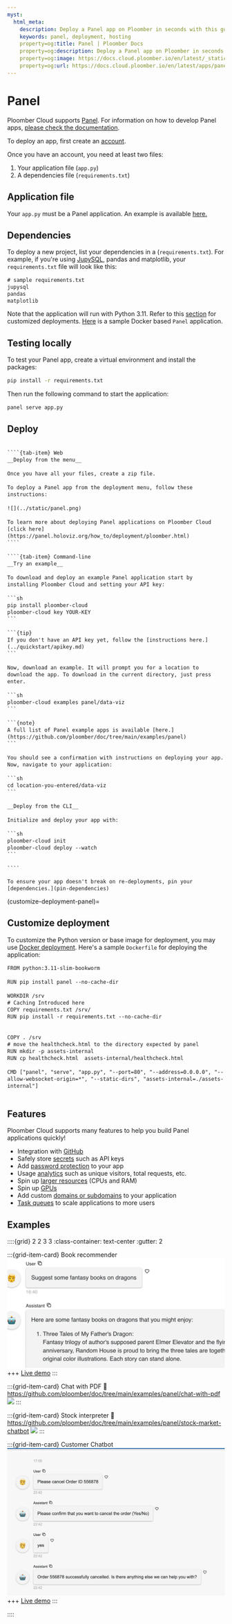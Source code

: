 ```yaml
---
myst:
  html_meta:
    description: Deploy a Panel app on Ploomber in seconds with this guide.
    keywords: panel, deployment, hosting
    property=og:title: Panel | Ploomber Docs
    property=og:description: Deploy a Panel app on Ploomber in seconds with this guide.
    property=og:image: https://docs.cloud.ploomber.io/en/latest/_static/opengraph-images-panel.png
    property=og:url: https://docs.cloud.ploomber.io/en/latest/apps/panel.html
---
```


# Panel

Ploomber Cloud supports [Panel](https://github.com/holoviz/panel). For information on how to develop Panel apps, [please check the documentation](https://panel.holoviz.org/).

To deploy an app, first create an [account](https://platform.ploomber.io/register?utm_source=panel&utm_medium=documentation).

Once you have an account, you need at least two files:

1. Your application file (`app.py`)
2. A dependencies file (`requirements.txt`)

## Application file

Your `app.py` must be a Panel application. An example is available [here.](https://github.com/ploomber/doc/blob/main/examples/panel/data-viz/app.py)

## Dependencies

To deploy a new project, list your dependencies in a (`requirements.txt`). For example, if you're using [JupySQL](https://jupysql.ploomber.io), pandas and matplotlib, your `requirements.txt` file will look like this:

```
# sample requirements.txt
jupysql
pandas
matplotlib
```

Note that the application will run with Python 3.11. Refer to this [section](../faq/faq.md#customize-deployment) for customized deployments.
[Here](https://github.com/ploomber/doc/tree/main/examples/panel/docker-based) is a sample Docker based `Panel` application.

## Testing locally

To test your Panel app, create a virtual environment and install the packages:

```bash
pip install -r requirements.txt
```

Then run the following command to start the application:

```bash
panel serve app.py
```


## Deploy

`````{tab-set}

````{tab-item} Web
__Deploy from the menu__

Once you have all your files, create a zip file.

To deploy a Panel app from the deployment menu, follow these instructions:

![](../static/panel.png)

To learn more about deploying Panel applications on Ploomber Cloud [click here](https://panel.holoviz.org/how_to/deployment/ploomber.html)
````

````{tab-item} Command-line
__Try an example__

To download and deploy an example Panel application start by installing Ploomber Cloud and setting your API key:

```sh
pip install ploomber-cloud
ploomber-cloud key YOUR-KEY
```

```{tip}
If you don't have an API key yet, follow the [instructions here.](../quickstart/apikey.md)
```

Now, download an example. It will prompt you for a location to download the app. To download in the current directory, just press enter.

```sh
ploomber-cloud examples panel/data-viz
```

```{note}
A full list of Panel example apps is available [here.](https://github.com/ploomber/doc/tree/main/examples/panel)
```

You should see a confirmation with instructions on deploying your app. Now, navigate to your application:

```sh
cd location-you-entered/data-viz
```

__Deploy from the CLI__

Initialize and deploy your app with:

```sh
ploomber-cloud init
ploomber-cloud deploy --watch
```

````
`````


```{tip}
To ensure your app doesn't break on re-deployments, pin your [dependencies.](pin-dependencies)
```

(customize-deployment-panel)=
## Customize deployment

To customize the Python version or base image for deployment, you may use [Docker deployment](./docker.md).
Here's a sample `Dockerfile` for deploying the application:

```text
FROM python:3.11-slim-bookworm

RUN pip install panel --no-cache-dir

WORKDIR /srv
# Caching Introduced here
COPY requirements.txt /srv/
RUN pip install -r requirements.txt --no-cache-dir


COPY . /srv
# move the healthcheck.html to the directory expected by panel
RUN mkdir -p assets-internal
RUN cp healthcheck.html  assets-internal/healthcheck.html

CMD ["panel", "serve", "app.py", "--port=80", "--address=0.0.0.0", "--allow-websocket-origin=*", "--static-dirs", "assets-internal=./assets-internal"]


```

## Features

Ploomber Cloud supports many features to help you build Panel applications quickly!

- Integration with [GitHub](../user-guide/github.md)
- Safely store [secrets](../user-guide/secrets.md) such as API keys
- Add [password protection](../user-guide/password.md) to your app
- Usage [analytics](../user-guide/analytics.md) such as unique visitors, total requests, etc.
- Spin up [larger resources](../user-guide/resources.md) (CPUs and RAM)
- Spin up [GPUs](../user-guide/gpu.md)
- Add custom [domains or subdomains](../user-guide/custom-domains.md) to your application
- [Task queues](task-queues) to scale applications to more users


## Examples

::::{grid} 2 2 3 3
:class-container: text-center
:gutter: 2

:::{grid-item-card} Book recommender
[![](../../examples/panel/book-recommender/screenshot.webp)](https://github.com/ploomber/doc/tree/main/examples/panel/book-recommender)
+++
[Live demo](https://gentle-frost-8296.ploomberapp.io)
:::

:::{grid-item-card} Chat with PDF
:link: https://github.com/ploomber/doc/tree/main/examples/panel/chat-with-pdf
![](https://github.com/ploomber/doc/raw/main/examples/panel/chat-with-pdf/screenshot.webp)
:::

:::{grid-item-card} Stock interpreter
:link: https://github.com/ploomber/doc/tree/main/examples/panel/stock-market-chatbot
![](https://github.com/ploomber/doc/raw/main/examples/panel/stock-market-chatbot/screenshot.webp)
:::

:::{grid-item-card} Customer Chatbot
[![](../../examples/panel/customer-chatbot/screenshot.webp)](https://github.com/ploomber/doc/tree/main/examples/panel/customer-chatbot)
+++
[Live demo](https://black-poetry-5215.ploomberapp.io)
:::


::::
